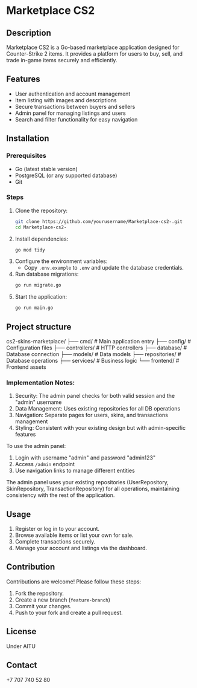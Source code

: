 # Marketplace CS2

## Description
Marketplace CS2 is a Go-based marketplace application designed for Counter-Strike 2 items. It provides a platform for users to buy, sell, and trade in-game items securely and efficiently.

## Features
- User authentication and account management
- Item listing with images and descriptions
- Secure transactions between buyers and sellers
- Admin panel for managing listings and users
- Search and filter functionality for easy navigation

## Installation
### Prerequisites
- Go (latest stable version)
- PostgreSQL (or any supported database)
- Git

### Steps
1. Clone the repository:
   ```sh
   git clone https://github.com/yourusername/Marketplace-cs2-.git
   cd Marketplace-cs2-
   ```
2. Install dependencies:
   ```sh
   go mod tidy
   ```
3. Configure the environment variables:
   - Copy `.env.example` to `.env` and update the database credentials.
4. Run database migrations:
   ```sh
   go run migrate.go
   ```
5. Start the application:
   ```sh
   go run main.go
   ```
## Project structure

cs2-skins-marketplace/
├── cmd/          # Main application entry
├── config/       # Configuration files
├── controllers/  # HTTP controllers
├── database/     # Database connection
├── models/       # Data models
├── repositories/ # Database operations
├── services/     # Business logic
└── frontend/     # Frontend assets

### Implementation Notes:

1. Security: The admin panel checks for both valid session and the "admin" username
2. Data Management: Uses existing repositories for all DB operations
3. Navigation: Separate pages for users, skins, and transactions management
4. Styling: Consistent with your existing design but with admin-specific features

To use the admin panel:
1. Login with username "admin" and password "admin123"
2. Access `/admin` endpoint
3. Use navigation links to manage different entities

The admin panel uses your existing repositories (UserRepository, SkinRepository, TransactionRepository) for all operations, maintaining consistency with the rest of the application.

## Usage
1. Register or log in to your account.
2. Browse available items or list your own for sale.
3. Complete transactions securely.
4. Manage your account and listings via the dashboard.

## Contribution
Contributions are welcome! Please follow these steps:
1. Fork the repository.
2. Create a new branch (`feature-branch`)
3. Commit your changes.
4. Push to your fork and create a pull request.

## License
Under AITU 

## Contact
+7 707 740 52 80

